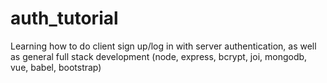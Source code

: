 # auth_tutorial
Learning how to do client sign up/log in with server authentication, as well as general full stack development (node, express, bcrypt, joi, mongodb, vue, babel, bootstrap)
